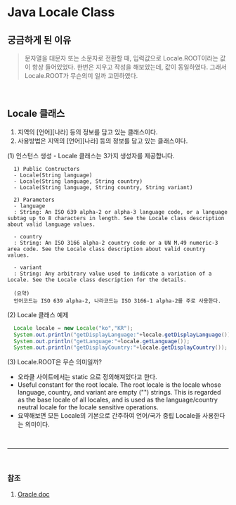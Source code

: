 # Java Locale Class

## 궁금하게 된 이유
 > 문자열을 대문자 또는 소문자로 전환할 때, 입력값으로 Locale.ROOT이라는 값이 항상 들어있었다. 한번은 지우고 작성을 해보았는데, 값이 동일하였다. 그래서 Locale.ROOT가 무슨의미 일까 고민하였다.

<br />

 ## Locale 클래스

  1. 지역의 [언어][나라] 등의 정보를 담고 있는 클래스이다. 
  2. 사용방법은 지역의 [언어][나라] 등의 정보를 담고 있는 클래스이다.

  (1) 인스턴스 생성
      - Locale 클래스는 3가지 생성자를 제공합니다.
      
      1) Public Contructors
      - Locale(String language)
      - Locale(String language, String country)
      - Locale(String language, String country, String variant)

      2) Parameters
      - language 
      : String: An ISO 639 alpha-2 or alpha-3 language code, or a language subtag up to 8 characters in length. See the Locale class description about valid language values.
      
      - country 
      : String: An ISO 3166 alpha-2 country code or a UN M.49 numeric-3 area code. See the Locale class description about valid country values.

      - variant
      : String: Any arbitrary value used to indicate a variation of a Locale. See the Locale class description for the details.

      (요약)
      언어코드는 ISO 639 alpha-2, 나라코드는 ISO 3166-1 alpha-2를 주로 사용한다.

  (2) Locale 클래스 예제
  ``` Java
    Locale locale = new Locale("ko","KR");
    System.out.println("getDisplayLanguage:"+locale.getDisplayLanguage());
    System.out.println("getLanguage:"+locale.getLanguage());
    System.out.println("getDisplayCountry:"+locale.getDisplayCountry());
  ```

  (3) Locale.ROOT은 무슨 의미일까?
  - 오라클 사이트에서는 static 으로 정의해져있다고 한다.
  - Useful constant for the root locale. The root locale is the locale whose language, country, and variant are empty ("") strings. This is regarded as the base locale of all locales, and is used as the language/country neutral locale for the locale sensitive operations.
  - 요약해보면 모든 Locale의 기본으로 간주하여 언어/국가 중립 Locale을 사용한다는 의미이다. 

<br />
<hr />
<br />

### 참조
 1. [Oracle doc](https://docs.oracle.com/javase/7/docs/api/java/util/Locale.html)
